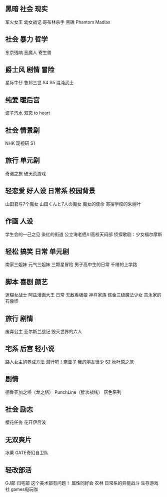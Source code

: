 ## 黑暗 社会 现实
军火女王
幼女战记
哥布林杀手
黑礁
Phantom
Madlax

## 社会 暴力 哲学
东京残响
恶魔人
寄生兽

## 爵士风 剧情 冒险
星际牛仔
鲁邦三世 S4 S5
混沌武士

## 纯爱 暖后宫
波子汽水
双恋
to heart

## 社会 情景剧
NHK
现视研 S1

## 旅行 单元剧
奇诺之旅
破天荒游戏

## 轻恋爱 好人设 日常系 校园背景
山田君与7个魔女 山田くんと7人の魔女
魔女的使命
寄宿学校的朱丽叶

## 作画 人设
学生会的一己之见
染红的街道
公立海老栖川高校天闷部
侦探歌剧：少女福尔摩斯

## 轻松 搞笑 日常 单元剧
南家三姐妹
元气三姐妹
三颗星冒险
男子高中生的日常
千绪的上学路

## 脚本 喜剧 颜艺
迷糊女战士
阿兹漫画大王
日常
无敌看板娘
神样家族
炼金三级魔法少女
吉永家的石像怪

## 旅行 剧情
废弃公主
亚尔斯兰战记
毁灭世界的六人

## 宅系 后宫 轻小说
路人女主的养成方法
潜行吧！奈亚子
我的朋友很少 S2
秋叶原之旅

## 剧情
德鲁亚加之塔（龙之塔）
PunchLine（胖次战线）
灰色系列

## 社会 励志
樱花任务
花开伊吕波

## 无双爽片
冰菓
GATE奇幻自卫队

## 轻改部活
GJ部
归宅部
这个美术部有问题！
属性同好会
农林
日常系的异能战斗
生存游戏社
games电玩咖
